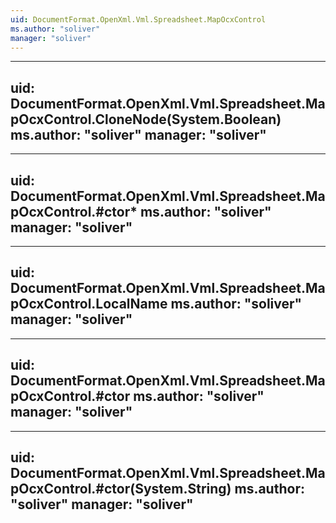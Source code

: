 ```yaml
---
uid: DocumentFormat.OpenXml.Vml.Spreadsheet.MapOcxControl
ms.author: "soliver"
manager: "soliver"
---
```


---
uid: DocumentFormat.OpenXml.Vml.Spreadsheet.MapOcxControl.CloneNode(System.Boolean)
ms.author: "soliver"
manager: "soliver"
---

---
uid: DocumentFormat.OpenXml.Vml.Spreadsheet.MapOcxControl.#ctor*
ms.author: "soliver"
manager: "soliver"
---

---
uid: DocumentFormat.OpenXml.Vml.Spreadsheet.MapOcxControl.LocalName
ms.author: "soliver"
manager: "soliver"
---

---
uid: DocumentFormat.OpenXml.Vml.Spreadsheet.MapOcxControl.#ctor
ms.author: "soliver"
manager: "soliver"
---

---
uid: DocumentFormat.OpenXml.Vml.Spreadsheet.MapOcxControl.#ctor(System.String)
ms.author: "soliver"
manager: "soliver"
---
